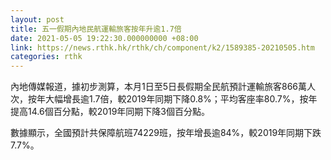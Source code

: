 ```yaml
---
layout: post
title: 五一假期內地民航運輸旅客按年升逾1.7倍
date: 2021-05-05 19:22:30.000000000 +08:00
link: https://news.rthk.hk/rthk/ch/component/k2/1589385-20210505.htm
categories: rthk
---
```


內地傳媒報道，據初步測算，本月1日至5日長假期全民航預計運輸旅客866萬人次，按年大幅增長逾1.7倍，較2019年同期下降0.8%；平均客座率80.7%，按年提高14.6個百分點，較2019年同期下降3個百分點。

數據顯示，全國預計共保障航班74229班，按年增長逾84%，較2019年同期下跌7.7%。
